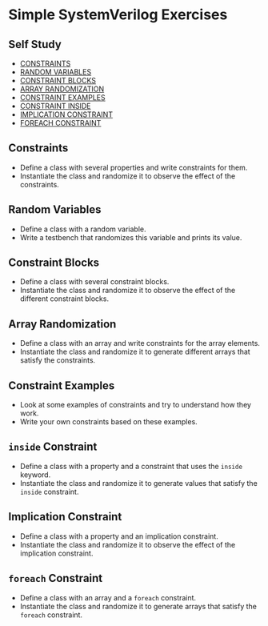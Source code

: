 # Simple SystemVerilog Exercises

## Self Study
- [CONSTRAINTS                                              ](https://www.chipverify.com/systemverilog/systemverilog-constraints)
- [RANDOM VARIABLES                                         ](https://www.chipverify.com/systemverilog/systemverilog-random-variables)
- [CONSTRAINT BLOCKS                                        ](https://www.chipverify.com/systemverilog/systemverilog-constraint-blocks)
- [ARRAY RANDOMIZATION                                      ](https://www.chipverify.com/systemverilog/systemverilog-array-randomization)
- [CONSTRAINT EXAMPLES                                      ](https://www.chipverify.com/systemverilog/systemverilog-constraint-examples)
- [CONSTRAINT INSIDE                                        ](https://www.chipverify.com/systemverilog/systemverilog-constraint-inside)
- [IMPLICATION CONSTRAINT                                   ](https://www.chipverify.com/systemverilog/systemverilog-implication-constraint)
- [FOREACH CONSTRAINT                                       ](https://www.chipverify.com/systemverilog/systemverilog-foreach-constraint)

## Constraints
  - Define a class with several properties and write constraints for them.
  - Instantiate the class and randomize it to observe the effect of the constraints.

## Random Variables
  - Define a class with a random variable.
  - Write a testbench that randomizes this variable and prints its value.

## Constraint Blocks
  - Define a class with several constraint blocks.
  - Instantiate the class and randomize it to observe the effect of the different constraint blocks.

## Array Randomization
  - Define a class with an array and write constraints for the array elements.
  - Instantiate the class and randomize it to generate different arrays that satisfy the constraints.

## Constraint Examples
  - Look at some examples of constraints and try to understand how they work.
  - Write your own constraints based on these examples.

## `inside` Constraint
  - Define a class with a property and a constraint that uses the `inside` keyword.
  - Instantiate the class and randomize it to generate values that satisfy the `inside` constraint.

## Implication Constraint
  - Define a class with a property and an implication constraint.
  - Instantiate the class and randomize it to observe the effect of the implication constraint.

## `foreach` Constraint
  - Define a class with an array and a `foreach` constraint.
  - Instantiate the class and randomize it to generate arrays that satisfy the `foreach` constraint.
